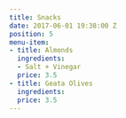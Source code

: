 ```yaml
---
title: Snacks
date: 2017-06-01 19:38:00 Z
position: 5
menu-item:
- title: Almonds
  ingredients:
  - Salt + Vinegar
  price: 3.5
- title: Geata Olives
  ingredients: 
  price: 3.5
---
```


